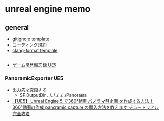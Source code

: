 # unreal engine memo

## general
- [gitignore template](https://github.com/github/gitignore/blob/main/UnrealEngine.gitignore)
- [コーディング規約](https://docs.unrealengine.com/5.0/ja/epic-cplusplus-coding-standard-for-unreal-engine/)
- [clang-format template](https://github.com/TensorWorks/UE-Clang-Format/blob/main/.clang-format)

## 
- [ゲーム開発備忘録 UE5](https://namiton.hatenablog.jp/archive/category/UE5)


### PanoramicExporter UE5
- 出力先を変更する
  - SP.OutputDir ../../../../../Panorama
- [【UE5】 Unreal Engine 5 で360°動画 パノラマ静止画 を作成する方法！360°動画の作成 panoramic capture の導入方法を教えます チュートリアル 完全攻略](https://www.youtube.com/watch?v=zEhHdroMHbI&list=PL2_FpRIC2hFpmVl0imH3mpInUwz2D-XbM&index=1&t=330s)
